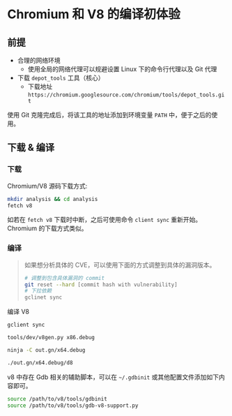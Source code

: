 # Chromium 和 V8 的编译初体验

## 前提

- 合理的网络环境
    - 使用全局的网络代理可以规避设置 Linux 下的命令行代理以及 Git 代理
- 下载 `depot_tools` 工具（核心）
    - 下载地址 `https://chromium.googlesource.com/chromium/tools/depot_tools.git` 

使用 Git 克隆完成后，将该工具的地址添加到环境变量 `PATH` 中，便于之后的使用。

## 下载 & 编译

### 下载

Chromium/V8 源码下载方式: 
```bash
mkdir analysis && cd analysis
fetch v8
```

如若在 `fetch v8` 下载时中断，之后可使用命令 `client sync` 重新开始。Chromium 的下载方式类似。

### 编译

> 如果想分析具体的 CVE，可以使用下面的方式调整到具体的漏洞版本。
> ```bash
> # 调整到包含具体漏洞的 commit 
> git reset --hard [commit hash with vulnerability]
> # 下拉依赖
> gclinet sync
> ```

编译 V8

```bash
gclient sync

tools/dev/v8gen.py x86.debug

ninja -C out.gn/x64.debug

./out.gn/x64.debug/d8
```

v8 中存在 Gdb 相关的辅助脚本，可以在 `~/.gdbinit` 或其他配置文件添加如下内容即可。
```bash
source /path/to/v8/tools/gdbinit
source /path/to/v8/tools/gdb-v8-support.py
```